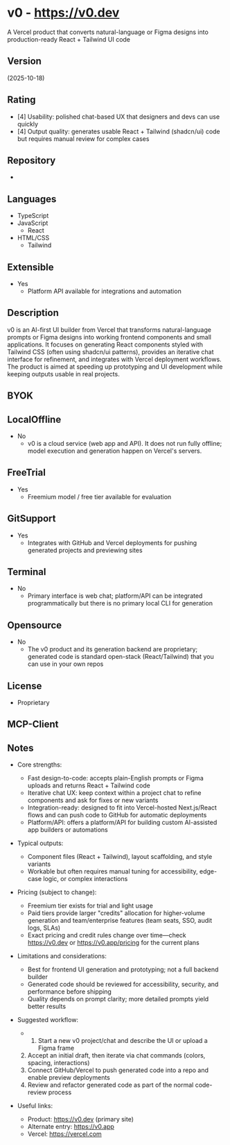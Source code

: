 # v0 - https://v0.dev
A Vercel product that converts natural-language or Figma designs into production-ready React + Tailwind UI code
## Version
(2025-10-18)
## Rating
- [4] Usability: polished chat-based UX that designers and devs can use quickly
- [4] Output quality: generates usable React + Tailwind (shadcn/ui) code but requires manual review for complex cases
## Repository
- 
## Languages
- TypeScript
- JavaScript 
  - React
- HTML/CSS 
  - Tailwind
## Extensible
- Yes
  - Platform API available for integrations and automation
## Description
v0 is an AI-first UI builder from Vercel that transforms natural-language prompts or Figma designs into working frontend components and small applications. It focuses on generating React components styled with Tailwind CSS (often using shadcn/ui patterns), provides an iterative chat interface for refinement, and integrates with Vercel deployment workflows. The product is aimed at speeding up prototyping and UI development while keeping outputs usable in real projects.
## BYOK

## LocalOffline
- No
  - v0 is a cloud service (web app and API). It does not run fully offline; model execution and generation happen on Vercel's servers.
## FreeTrial
- Yes
  - Freemium model / free tier available for evaluation
## GitSupport
- Yes
  - Integrates with GitHub and Vercel deployments for pushing generated projects and previewing sites
## Terminal
- No
  - Primary interface is web chat; platform/API can be integrated programmatically but there is no primary local CLI for generation
## Opensource
- No
  - The v0 product and its generation backend are proprietary; generated code is standard open-stack (React/Tailwind) that you can use in your own repos
## License
- Proprietary
## MCP-Client

## Notes
- Core strengths:
  - Fast design-to-code: accepts plain-English prompts or Figma uploads and returns React + Tailwind code
  - Iterative chat UX: keep context within a project chat to refine components and ask for fixes or new variants
  - Integration-ready: designed to fit into Vercel-hosted Next.js/React flows and can push code to GitHub for automatic deployments
  - Platform/API: offers a platform/API for building custom AI-assisted app builders or automations

- Typical outputs:
  - Component files (React + Tailwind), layout scaffolding, and style variants
  - Workable but often requires manual tuning for accessibility, edge-case logic, or complex interactions

- Pricing (subject to change):
  - Freemium tier exists for trial and light usage
  - Paid tiers provide larger "credits" allocation for higher-volume generation and team/enterprise features (team seats, SSO, audit logs, SLAs)
  - Exact pricing and credit rules change over time—check https://v0.dev or https://v0.app/pricing for the current plans

- Limitations and considerations:
  - Best for frontend UI generation and prototyping; not a full backend builder
  - Generated code should be reviewed for accessibility, security, and performance before shipping
  - Quality depends on prompt clarity; more detailed prompts yield better results

- Suggested workflow:
  - 1. Start a new v0 project/chat and describe the UI or upload a Figma frame
  2. Accept an initial draft, then iterate via chat commands (colors, spacing, interactions)
  3. Connect GitHub/Vercel to push generated code into a repo and enable preview deployments
  4. Review and refactor generated code as part of the normal code-review process

- Useful links:
  - Product: https://v0.dev (primary site)
  - Alternate entry: https://v0.app
  - Vercel: https://vercel.com